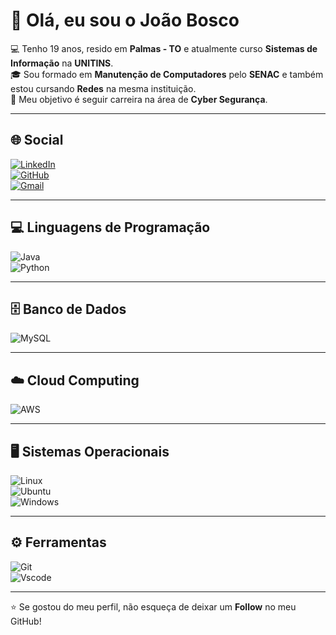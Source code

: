 # 👋 Olá, eu sou o João Bosco

💻 Tenho 19 anos, resido em **Palmas - TO** e atualmente curso **Sistemas de Informação** na **UNITINS**.  
🎓 Sou formado em **Manutenção de Computadores** pelo **SENAC** e também estou cursando **Redes** na mesma instituição.  
🔐 Meu objetivo é seguir carreira na área de **Cyber Segurança**.  

---

## 🌐 Social
[![LinkedIn](https://img.shields.io/badge/LinkedIn-0077B5?style=for-the-badge&logo=linkedin&logoColor=white)](https://www.linkedin.com/in/joão-bosco-neto-justo-vaz-188b70380)  
[![GitHub](https://img.shields.io/badge/GitHub-100000?style=for-the-badge&logo=github&logoColor=white)](https://github.com/Joao-Bosco-Neto)  
[![Gmail](https://img.shields.io/badge/Gmail-333333?style=for-the-badge&logo=gmail&logoColor=red)](mailto:joaobosco8416@gmail.com)

---

## 💻 Linguagens de Programação
![Java](https://img.shields.io/badge/java-%23ED8B00.svg?style=for-the-badge&logo=openjdk&logoColor=white)  
![Python](https://img.shields.io/badge/python-3670A0?style=for-the-badge&logo=python&logoColor=ffdd54)

---

## 🗄️ Banco de Dados
![MySQL](https://img.shields.io/badge/MySQL-00000F?style=for-the-badge&logo=mysql&logoColor=white)

---

## ☁️ Cloud Computing
![AWS](https://img.shields.io/badge/AWS-000.svg?style=for-the-badge&logo=amazon-aws&logoColor=white)

---

## 🖥️ Sistemas Operacionais
![Linux](https://img.shields.io/badge/Linux-000?style=for-the-badge&logo=linux&logoColor=FCC624)  
![Ubuntu](https://img.shields.io/badge/Ubuntu-35495E?style=for-the-badge&logo=ubuntu&logoColor=2CA5E0)  
![Windows](https://img.shields.io/badge/Windows-000?style=for-the-badge&logo=windows&logoColor=2CA5E0)

---

## ⚙️ Ferramentas
![Git](https://img.shields.io/badge/GIT-E44C30?style=for-the-badge&logo=git&logoColor=white)  
![Vscode](https://img.shields.io/badge/Vscode-007ACC?style=for-the-badge&logo=visual-studio-code&logoColor=white)

---

⭐ Se gostou do meu perfil, não esqueça de deixar um **Follow** no meu GitHub!  
